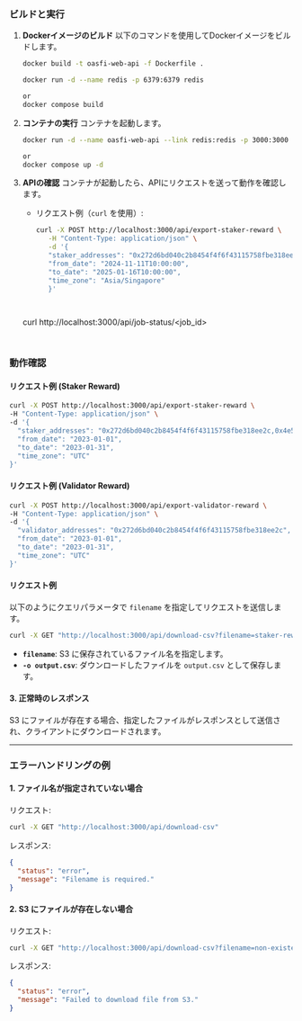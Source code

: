### **ビルドと実行**

1. **Dockerイメージのビルド**
   以下のコマンドを使用してDockerイメージをビルドします。

   ```bash
   docker build -t oasfi-web-api -f Dockerfile .

   docker run -d --name redis -p 6379:6379 redis

   or 
   docker compose build
   ```


2. **コンテナの実行**
   コンテナを起動します。

   ```bash
   docker run -d --name oasfi-web-api --link redis:redis -p 3000:3000 oasfi-web-api
   
   or 
   docker compose up -d
   ```

3. **APIの確認**
   コンテナが起動したら、APIにリクエストを送って動作を確認します。

   - リクエスト例（`curl` を使用）:
     ```bash
     curl -X POST http://localhost:3000/api/export-staker-reward \
        -H "Content-Type: application/json" \
        -d '{
        "staker_addresses": "0x272d6bd040c2b8454f4f6f43115758fbe318ee2c,0x4e5e774d3837bd9302b83cad94a112575411f07b",
        "from_date": "2024-11-11T10:00:00",
        "to_date": "2025-01-16T10:00:00",
        "time_zone": "Asia/Singapore"
        }'

    
    curl http://localhost:3000/api/job-status/<job_id>

     ```


### **動作確認**

#### **リクエスト例 (Staker Reward)**
```bash
curl -X POST http://localhost:3000/api/export-staker-reward \
-H "Content-Type: application/json" \
-d '{
  "staker_addresses": "0x272d6bd040c2b8454f4f6f43115758fbe318ee2c,0x4e5e774d3837bd9302b83cad94a112575411f07b",
  "from_date": "2023-01-01",
  "to_date": "2023-01-31",
  "time_zone": "UTC"
}'
```

#### **リクエスト例 (Validator Reward)**
```bash
curl -X POST http://localhost:3000/api/export-validator-reward \
-H "Content-Type: application/json" \
-d '{
  "validator_addresses": "0x272d6bd040c2b8454f4f6f43115758fbe318ee2c",
  "from_date": "2023-01-01",
  "to_date": "2023-01-31",
  "time_zone": "UTC"
}'
```

#### **リクエスト例**
以下のようにクエリパラメータで `filename` を指定してリクエストを送信します。

```bash
curl -X GET "http://localhost:3000/api/download-csv?filename=staker-reward_7a5fd5f967b77a481c92743d1668b8089b3a840e2e637b2156320227424203be.csv" -o output.csv
```

- **`filename`**: S3 に保存されているファイル名を指定します。
- **`-o output.csv`**: ダウンロードしたファイルを `output.csv` として保存します。

#### **3. 正常時のレスポンス**
S3 にファイルが存在する場合、指定したファイルがレスポンスとして送信され、クライアントにダウンロードされます。

---

### **エラーハンドリングの例**

#### **1. ファイル名が指定されていない場合**
リクエスト:

```bash
curl -X GET "http://localhost:3000/api/download-csv"
```

レスポンス:

```json
{
  "status": "error",
  "message": "Filename is required."
}
```

#### **2. S3 にファイルが存在しない場合**
リクエスト:

```bash
curl -X GET "http://localhost:3000/api/download-csv?filename=non-existent-file.csv"
```

レスポンス:

```json
{
  "status": "error",
  "message": "Failed to download file from S3."
}
```



